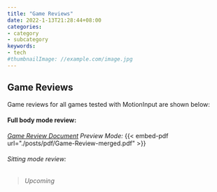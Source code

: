 ```yaml
---
title: "Game Reviews"
date: 2022-1-13T21:28:44+08:00
categories:
- category
- subcategory
keywords:
- tech
#thumbnailImage: //example.com/image.jpg
---
```


## Game Reviews

Game reviews for all games tested with MotionInput are shown below:

#### Full body mode review:
[*_Game Review Document_*](./posts/pdf/Game-Review-merged.pdf)
*Preview Mode:*
{{< embed-pdf url="./posts/pdf/Game-Review-merged.pdf" >}}

###### Sitting mode review:
> *Upcoming*
<!--more-->
